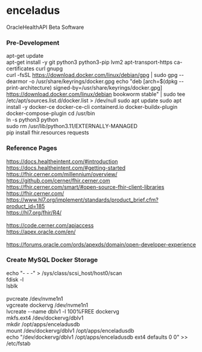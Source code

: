 # enceladus
OracleHealthAPI Beta Software

### Pre-Development

apt-get update \
apt-get install -y git python3 python3-pip lvm2 apt-transport-https ca-certificates curl gnupg \
curl -fsSL https://download.docker.com/linux/debian/gpg | sudo gpg --dearmor -o /usr/share/keyrings/docker.gpg
echo "deb [arch=$(dpkg --print-architecture) signed-by=/usr/share/keyrings/docker.gpg] https://download.docker.com/linux/debian bookworm stable" | sudo tee /etc/apt/sources.list.d/docker.list > /dev/null
sudo apt update
sudo apt install -y docker-ce docker-ce-cli containerd.io docker-buildx-plugin docker-compose-plugin
cd /usr/bin \
ln -s python3 python \
sudo rm /usr/lib/python3.11/EXTERNALLY-MANAGED \
pip install fhir.resources requests 
 
### Reference Pages

https://docs.healtheintent.com/#introduction \
https://docs.healtheintent.com/#getting-started \
https://fhir.cerner.com/millennium/overview/ \
https://github.com/cerner/fhir.cerner.com \
https://fhir.cerner.com/smart/#open-source-fhir-client-libraries \
https://fhir.cerner.com/ \
https://www.hl7.org/implement/standards/product_brief.cfm?product_id=185 \
https://hl7.org/fhir/R4/ \
 \
https://code.cerner.com/apiaccess \
https://apex.oracle.com/en/ \
 \
https://forums.oracle.com/ords/apexds/domain/open-developer-experience 

### Create MySQL Docker Storage 
echo "- - -" > /sys/class/scsi_host/host0/scan \
fdisk -l \
lsblk \
 \
pvcreate /dev/nvme1n1  \
vgcreate dockervg /dev/nvme1n1 \
lvcreate --name dblv1 -l 100%FREE dockervg \
mkfs.ext4 /dev/dockervg/dblv1 \
mkdir /opt/apps/enceladusdb \
mount /dev/dockervg/dblv1 /opt/apps/enceladusdb \
echo "/dev/dockervg/dblv1 /opt/apps/enceladusdb ext4 defaults 0 0" >> /etc/fstab

